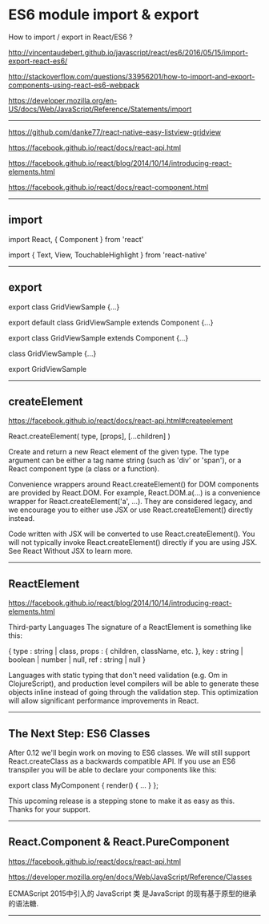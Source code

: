 # ES6 module import & export


How to import / export in React/ES6 ?


http://vincentaudebert.github.io/javascript/react/es6/2016/05/15/import-export-react-es6/


http://stackoverflow.com/questions/33956201/how-to-import-and-export-components-using-react-es6-webpack




https://developer.mozilla.org/en-US/docs/Web/JavaScript/Reference/Statements/import




******************************************************************************


https://github.com/danke77/react-native-easy-listview-gridview


https://facebook.github.io/react/docs/react-api.html

https://facebook.github.io/react/blog/2014/10/14/introducing-react-elements.html



https://facebook.github.io/react/docs/react-component.html











******************************************************************************





## import


import React, { Component } from 'react'

import {
    Text,
    View,
    TouchableHighlight
} from 'react-native'



******************************************************************************




## export 

export class GridViewSample {...}

export default class GridViewSample extends Component {...}


export class GridViewSample extends Component {...}



class GridViewSample {...}



export GridViewSample



******************************************************************************

## createElement

https://facebook.github.io/react/docs/react-api.html#createelement


React.createElement(
    type,
    [props],
    [...children]
)



Create and return a new React element of the given type. The type argument can be either a tag name string (such as 'div' or 'span'), or a React component type (a class or a function).

Convenience wrappers around React.createElement() for DOM components are provided by React.DOM. For example, React.DOM.a(...) is a convenience wrapper for React.createElement('a', ...). They are considered legacy, and we encourage you to either use JSX or use React.createElement() directly instead.

Code written with JSX will be converted to use React.createElement(). You will not typically invoke React.createElement() directly if you are using JSX. See React Without JSX to learn more.





******************************************************************************

## ReactElement


https://facebook.github.io/react/blog/2014/10/14/introducing-react-elements.html



Third-party Languages
The signature of a ReactElement is something like this:


{
    type : string | class,
    props : { children, className, etc. },
    key : string | boolean | number | null,
    ref : string | null
}


Languages with static typing that don't need validation (e.g. Om in ClojureScript), and production level compilers will be able to generate these objects inline instead of going through the validation step. This optimization will allow significant performance improvements in React.

******************************************************************************


## The Next Step: ES6 Classes

After 0.12 we'll begin work on moving to ES6 classes. We will still support React.createClass as a backwards compatible API. If you use an ES6 transpiler you will be able to declare your components like this:

export class MyComponent {
    render() {
        ...
    }
};

This upcoming release is a stepping stone to make it as easy as this. Thanks for your support.



******************************************************************************

## React.Component & React.PureComponent

https://facebook.github.io/react/docs/react-api.html

https://developer.mozilla.org/en/docs/Web/JavaScript/Reference/Classes




ECMAScript 2015中引入的 JavaScript 类 是JavaScript 的现有基于原型的继承的语法糖.






******************************************************************************

